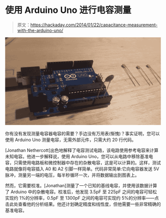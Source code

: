 # 使用 Arduino Uno 进行电容测量

> 原文：<https://hackaday.com/2014/01/22/capacitance-measurement-with-the-arduino-uno/>

![CapTestBoard1](img/cf3265a3c354f6d00a3f09b9b0ee9d72.png)

你有没有发现测量电容器电容的需要？手边没有万用表(惭愧)？事实证明，您可以使用 Arduino Uno 测量电容，无需外部元件，只需大约 20 行代码。

[Jonathan Nethercott]出色地解释了电容测试电路，该电路使用参考电容来计算未知电容。他进一步解释说，使用 Arduino Uno，您可以从电路中移除基准电容，只需使用电路板和微控制器中存在的杂散电容，这是可以计算的。这样，测试电路就像将电容插入 A0 和 A2 引脚一样简单。代码非常简单:它向电容器发送 5V 脉冲，测量另一端的电压，每半秒循环一次，并将数据输出到图表上。

然而，它需要校准。[Jonathan]测量了一个已知的基线电容，并使用该数据计算了 Arduino 中的杂散电容。校准后，他发现 3.5pF 至 225pF 之间的电容可轻松实现约 1%的分辨率，0.5pF 至 1300pF 之间的电容可实现约 5%的分辨率——点击此处查看他的分析结果。他还计划确定精度和线性度，但他需要一些非常精确的基准电容。